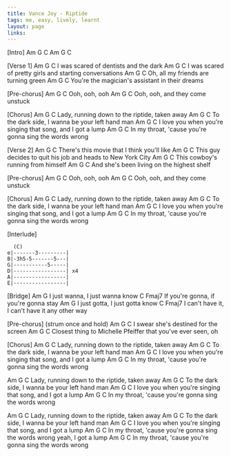 ```yaml
---
title: Vance Joy - Riptide
tags: me, easy, lively, learnt
layout: page
links:
---
```



[Intro]
Am G C
Am G C
 
[Verse 1]
Am              G                C
I was scared of dentists and the dark
Am              G                C
I was scared of pretty girls and starting conversations
    Am         G               C
Oh, all my friends are turning green
           Am          G                 C
You're the magician's assistant in their dreams
 
[Pre-chorus]
Am   G    C
Ooh, ooh, ooh
Am   G             C
Ooh, ooh, and they come unstuck
 
[Chorus]
Am    G                   C
Lady, running down to the riptide, taken away
       Am         G               C
To the dark side, I wanna be your left hand man
  Am       G                        C
I love you when you're singing that song, and I got a lump
      Am             G                       C
In my throat, 'cause you're gonna sing the words wrong
 
[Verse 2]
Am                 G                   C
There's this movie that I think you'll like
     Am             G                C
This guy decides to quit his job and heads to New York City
     Am       G            C
This cowboy's running from himself
    Am                G                C
And she's been living on the highest shelf
 
[Pre-chorus]
Am   G    C
Ooh, ooh, ooh
Am   G             C
Ooh, ooh, and they come unstuck
 
[Chorus]
Am    G                   C
Lady, running down to the riptide, taken away
       Am         G               C
To the dark side, I wanna be your left hand man
  Am       G                        C
I love you when you're singing that song, and I got a lump
      Am             G                       C
In my throat, 'cause you're gonna sing the words wrong
 
[Interlude]
```
  (C)
e|-------3---------|
B|-3h5-5-------5---|
G|-----------5-----|
D|-----------------| x4
A|-----------------|
E|-----------------|
```

[Bridge]
Am                         G
I just wanna, I just wanna know
C                                  Fmaj7
If you're gonna, if you're gonna stay
Am                             G
I just gotta, I just gotta know
C                                Fmaj7
I can't have it, I can't have it any other way
 
[Pre-chorus] (strum once and hold)
  Am          G                C
I swear she's destined for the screen
Am               G                 C
Closest thing to Michelle Pfeiffer that you've ever seen, oh
 
[Chorus]
Am    G                   C
Lady, running down to the riptide, taken away
       Am         G               C
To the dark side, I wanna be your left hand man
  Am       G                        C
I love you when you're singing that song, and I got a lump
      Am             G                       C
In my throat, 'cause you're gonna sing the words wrong
 
Am    G                   C
Lady, running down to the riptide, taken away
       Am         G               C
To the dark side, I wanna be your left hand man
  Am       G                        C
I love you when you're singing that song, and I got a lump
      Am             G                       C
In my throat, 'cause you're gonna sing the words wrong
 
Am    G                   C
Lady, running down to the riptide, taken away
       Am         G               C
To the dark side, I wanna be your left hand man
  Am       G                        C
I love you when you're singing that song, and I got a lump
      Am             G                           C
In my throat, 'cause you're gonna sing the words wrong yeah, I got a lump
      Am             G                       C
In my throat, 'cause you're gonna sing the words wrong

